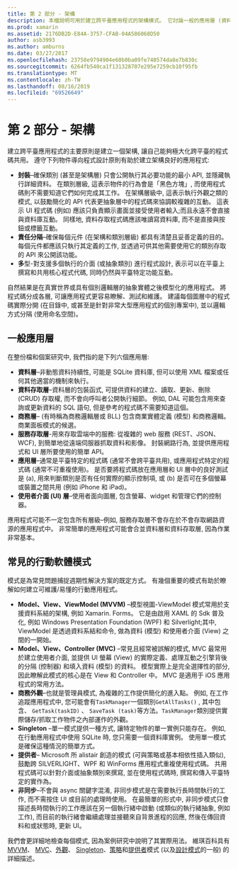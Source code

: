 ```yaml
---
title: 第 2 部分 - 架構
description: 本檔說明可用於建立跨平臺應用程式的架構模式。 它討論一般的應用層 (資料層、資料存取層等) 和常見的行動軟體模式 (MVVM、MVC 等等)
ms.prod: xamarin
ms.assetid: 2176DB2D-E84A-3757-CFAB-04A586068D50
author: asb3993
ms.author: amburns
ms.date: 03/27/2017
ms.openlocfilehash: 23758e9794904e60b0ba09fe740574da8e7b830c
ms.sourcegitcommit: 6264fb540ca1f131328707e295e7259cb10f95fb
ms.translationtype: MT
ms.contentlocale: zh-TW
ms.lasthandoff: 08/16/2019
ms.locfileid: "69526649"
---
```

# <a name="part-2---architecture"></a>第 2 部分 - 架構

建立跨平臺應用程式的主要原則是建立一個架構, 讓自己能夠極大化跨平臺的程式碼共用。 遵守下列物件導向程式設計原則有助於建立架構良好的應用程式:

- **封裝**–確保類別 (甚至是架構層) 只會公開執行其必要功能的最小 API, 並隱藏執行詳細資料。 在類別層級, 這表示物件的行為會是「黑色方塊」, 而使用程式碼則不需要知道它們如何完成其工作。 在架構層級中, 這表示執行外觀之類的模式, 以鼓勵簡化的 API 代表更抽象層中的程式碼來協調較複雜的互動。 這表示 UI 程式碼 (例如) 應該只負責顯示畫面並接受使用者輸入;而且永遠不會直接與資料庫互動。 同樣地, 資料存取程式碼應該唯讀寫資料庫, 而不是直接與按鈕或標籤互動。
- **責任分隔**–確保每個元件 (在架構和類別層級) 都具有清楚且妥善定義的目的。 每個元件都應該只執行其定義的工作, 並透過可供其他需要使用它的類別存取的 API 來公開該功能。
- **多**型-對支援多個執行的介面 (或抽象類別) 進行程式設計, 表示可以在平臺上撰寫和共用核心程式代碼, 同時仍然與平臺特定功能互動。


自然結果是在真實世界或具有個別邏輯層的抽象實體之後模型化的應用程式。 將程式碼分成各層, 可讓應用程式更容易瞭解、測試和維護。 建議每個圖層中的程式碼實際分開 (在目錄中, 或甚至是針對非常大型應用程式的個別專案中), 並以邏輯方式分隔 (使用命名空間)。

 <a name="Typical_Application_Layers" />


## <a name="typical-application-layers"></a>一般應用層

在整份檔和個案研究中, 我們指的是下列六個應用層:

- **資料層**–非動態資料持續性, 可能是 SQLite 資料庫, 但可以使用 XML 檔案或任何其他適當的機制來執行。
- **資料存取層**–資料層的包裝函式, 可提供資料的建立、讀取、更新、刪除 (CRUD) 存取權, 而不會向呼叫者公開執行細節。 例如, DAL 可能包含用來查詢或更新資料的 SQL 語句, 但是參考的程式碼不需要知道這個。
- **商務層**– (有時稱為商務邏輯層或 BLL) 包含商業實體定義 (模型) 和商務邏輯。 商業面板模式的候選。
- **服務存取層**-用來存取雲端中的服務: 從複雜的 web 服務 (REST、JSON、WCF), 到簡單地從遠端伺服器抓取資料和影像。 封裝網路行為, 並提供應用程式和 UI 層所要使用的簡單 API。
- **應用層**–通常是平臺特定的程式碼 (通常不會跨平臺共用), 或應用程式特定的程式碼 (通常不可重複使用)。 是否要將程式碼放在應用層和 UI 層中的良好測試是 (a), 用來判斷類別是否有任何實際的顯示控制項, 或 (b) 是否可在多個螢幕或裝置之間共用 (例如 iPhone 和 iPad)。
- **使用者介面 (UI) 層**–使用者面向圖層, 包含螢幕、widget 和管理它們的控制器。


應用程式可能不一定包含所有層級–例如, 服務存取層不會存在於不會存取網路資源的應用程式中。 非常簡單的應用程式可能會合並資料層和資料存取層, 因為作業非常基本。

 <a name="Common_Mobile_Software_Patterns" />


## <a name="common-mobile-software-patterns"></a>常見的行動軟體模式

模式是為常見問題捕捉週期性解決方案的既定方式。 有幾個重要的模式有助於瞭解如何建立可維護/易懂的行動應用程式。

- **Model、View、ViewModel (MVVM)** –模型視圖-ViewModel 模式常用於支援資料系結的架構, 例如 Xamarin. Forms。 它是由啟用 XAML 的 Sdk 普及化, 例如 Windows Presentation Foundation (WPF) 和 Silverlight;其中, ViewModel 是透過資料系結和命令, 做為資料 (模型) 和使用者介面 (View) 之間的一開始。
- **Model、View、Controller (MVC)** –常見且經常被誤解的模式, MVC 最常用於建立使用者介面, 並提供 UI 螢幕 (View) 的實際定義、處理互動之引擎背後的分隔 (控制器) 和填入資料 (模型) 的資料。 模型實際上是完全選擇性的部分, 因此瞭解此模式的核心是在 View 和 Controller 中。 MVC 是適用于 iOS 應用程式的常用方法。
- **商務外觀**–也就是管理員模式, 為複雜的工作提供簡化的進入點。 例如, 在工作追蹤應用程式中, 您可能會有`TaskManager`一個類別`GetAllTasks()` , 其中包含、 `GetTask(taskID)` 、 `SaveTask (task)`等方法。`TaskManager`類別提供實際儲存/抓取工作物件之內部運作的外觀。
- **Singleton** –單一模式提供一種方式, 讓特定物件的單一實例只能存在。 例如, 在行動應用程式中使用 SQLite 時, 您只需要一個資料庫實例。 使用單一模式是確保這種情況的簡單方式。
- **提供者**– Microsoft 所 alistair 創造的模式 (可與策略或基本相依性插入類似), 鼓勵跨 SILVERLIGHT、WPF 和 WinForms 應用程式重複使用程式碼。 共用程式碼可以針對介面或抽象類別來撰寫, 並在使用程式碼時, 撰寫和傳入平臺特定的實作為。
- **非同步**–不會與 async 關鍵字混淆, 非同步模式是在需要執行長時間執行的工作, 而不需按住 UI 或目前的處理時使用。 在最簡單的形式中, 非同步模式只會描述長時間執行的工作應該在另一個執行緒中啟動 (或類似的執行緒抽象, 例如工作), 而目前的執行緒會繼續處理並接聽來自背景進程的回應, 然後在傳回資料和或狀態時, 更新 UI。


我們會更詳細地檢查每個模式, 因為案例研究中說明了其實際用法。 維琪百科具有[MVVM](https://en.wikipedia.org/wiki/Model–view–viewmodel)、 [MVC](https://en.wikipedia.org/wiki/Model–view–controller)、[外觀](https://en.wikipedia.org/wiki/Facade_pattern)、 [Singleton](https://en.wikipedia.org/wiki/Singleton_pattern)、[策略](https://en.wikipedia.org/wiki/Strategy_pattern)和[提供者](https://en.wikipedia.org/wiki/Provider_model)模式 (以及[設計模式](https://en.wikipedia.org/wiki/Design_Patterns)的一般) 的詳細描述。
